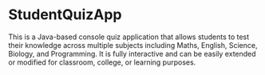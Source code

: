 # StudentQuizApp
This is a Java-based console quiz application that allows students to test their knowledge across multiple subjects including Maths, English, Science, Biology, and Programming. It is fully interactive and can be easily extended or modified for classroom, college, or learning purposes.
